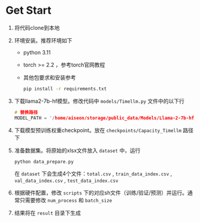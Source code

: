 # Get Start

1. 将代码clone到本地

2. 环境安装。推荐环境如下

   - python 3.11

   - torch >= 2.2 ，参考torch官网教程

   - 其他包要求和安装参考

     ```bash
     pip install -r requirements.txt
     ```

3. 下载llama2-7b-hf模型。修改代码中 `models/Timellm.py` 文件中的以下行

   ```c++
   # 替换路径
   MODEL_PATH = '/home/aiseon/storage/public_data/Models/Llama-2-7b-hf'
   ```

4. 下载模型预训练权重checkpoint。放在 `checkpoints/Capacity_Timellm` 路径下


5. 准备数据集。将原始的xlsx文件放入 `dataset` 中，运行

   ```c++
   python data_prepare.py
   ```

   在 `dataset` 下会生成4个文件：`total.csv` , `train_data_index.csv` , `val_data_index.csv` , `test_data_index.csv`

6. 根据硬件配置，修改 `scripts` 下的对应sh文件（训练/验证/预测）并运行。通常只需要修改 `num_process` 和 `batch_size`

7. 结果将在 `result` 目录下生成

